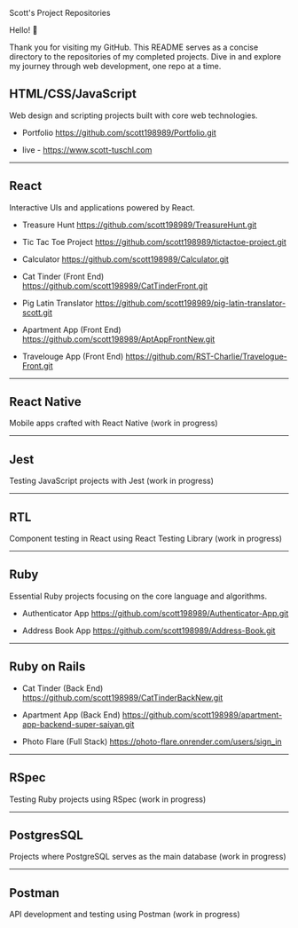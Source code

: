 

Scott's Project Repositories


Hello! 👋

Thank you for visiting my GitHub. This README serves as a concise directory to the repositories of my completed projects. Dive in and explore my journey through web development, one repo at a time.


## HTML/CSS/JavaScript

Web design and scripting projects built with core web technologies.

- Portfolio https://github.com/scott198989/Portfolio.git

- live - https://www.scott-tuschl.com 

---

## React

Interactive UIs and applications powered by React.

- Treasure Hunt https://github.com/scott198989/TreasureHunt.git

- Tic Tac Toe Project https://github.com/scott198989/tictactoe-project.git

- Calculator https://github.com/scott198989/Calculator.git

- Cat Tinder (Front End) https://github.com/scott198989/CatTinderFront.git

- Pig Latin Translator https://github.com/scott198989/pig-latin-translator-scott.git

- Apartment App (Front End) https://github.com/scott198989/AptAppFrontNew.git

- Travelouge App (Front End) https://github.com/RST-Charlie/Travelogue-Front.git

---

## React Native

Mobile apps crafted with React Native (work in progress)

---


## Jest

Testing JavaScript projects with Jest (work in progress)

---

## RTL

Component testing in React using React Testing Library (work in progress)

---

## Ruby

Essential Ruby projects focusing on the core language and algorithms.


- Authenticator App https://github.com/scott198989/Authenticator-App.git

- Address Book App https://github.com/scott198989/Address-Book.git

---

## Ruby on Rails

- Cat Tinder (Back End) https://github.com/scott198989/CatTinderBackNew.git

- Apartment App (Back End) https://github.com/scott198989/apartment-app-backend-super-saiyan.git

- Photo Flare (Full Stack) https://photo-flare.onrender.com/users/sign_in

---


## RSpec

Testing Ruby projects using RSpec (work in progress)

---


## PostgresSQL

Projects where PostgreSQL serves as the main database (work in progress)

---

## Postman

API development and testing using Postman (work in progress)
